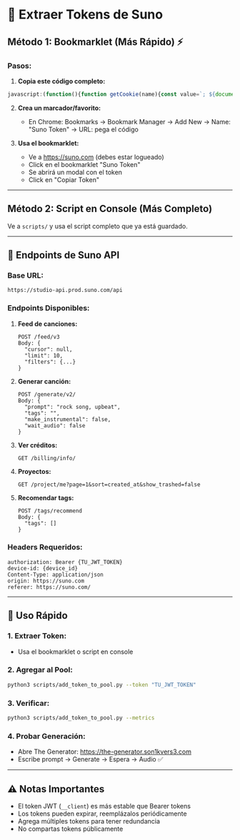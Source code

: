 # 🔑 Extraer Tokens de Suno

## Método 1: Bookmarklet (Más Rápido) ⚡

### Pasos:

1. **Copia este código completo:**
```javascript
javascript:(function(){function getCookie(name){const value=`; ${document.cookie}`;const parts=value.split(`; ${name}=`);if(parts.length===2)return parts.pop().split(';').shift();return null;}const token=getCookie('__client');if(token){const modal=document.createElement('div');modal.style.cssText='position:fixed;top:50%;left:50%;transform:translate(-50%,-50%);background:white;padding:30px;border-radius:10px;box-shadow:0 4px 20px rgba(0,0,0,0.3);z-index:999999;max-width:80%;max-height:80%;overflow:auto;font-family:monospace;';modal.innerHTML=`<h2 style="margin-top:0;color:#333;">🎵 Suno JWT Token</h2><div style="background:#f5f5f5;padding:15px;border-radius:5px;margin:15px 0;word-break:break-all;font-size:12px;">${token}</div><button id="copyBtn" style="background:#4CAF50;color:white;border:none;padding:10px 20px;border-radius:5px;cursor:pointer;font-size:14px;margin-right:10px;">📋 Copiar Token</button><button id="closeBtn" style="background:#f44336;color:white;border:none;padding:10px 20px;border-radius:5px;cursor:pointer;font-size:14px;">❌ Cerrar</button><div id="status" style="margin-top:15px;color:green;font-size:12px;"></div>`;document.body.appendChild(modal);document.getElementById('copyBtn').onclick=function(){navigator.clipboard.writeText(token);document.getElementById('status').textContent='✅ Token copiado al portapapeles!';};document.getElementById('closeBtn').onclick=function(){document.body.removeChild(modal);};}else{alert('❌ No se encontró el token. Asegúrate de estar en suno.com y haber iniciado sesión.');}})();
```

2. **Crea un marcador/favorito:**
   - En Chrome: Bookmarks → Bookmark Manager → Add New → Name: "Suno Token" → URL: pega el código

3. **Usa el bookmarklet:**
   - Ve a https://suno.com (debes estar logueado)
   - Click en el bookmarklet "Suno Token"
   - Se abrirá un modal con el token
   - Click en "Copiar Token"

---

## Método 2: Script en Console (Más Completo)

Ve a `scripts/` y usa el script completo que ya está guardado.

---

## 📡 Endpoints de Suno API

### Base URL:
```
https://studio-api.prod.suno.com/api
```

### Endpoints Disponibles:

1. **Feed de canciones:**
   ```
   POST /feed/v3
   Body: {
     "cursor": null,
     "limit": 10,
     "filters": {...}
   }
   ```

2. **Generar canción:**
   ```
   POST /generate/v2/
   Body: {
     "prompt": "rock song, upbeat",
     "tags": "",
     "make_instrumental": false,
     "wait_audio": false
   }
   ```

3. **Ver créditos:**
   ```
   GET /billing/info/
   ```

4. **Proyectos:**
   ```
   GET /project/me?page=1&sort=created_at&show_trashed=false
   ```

5. **Recomendar tags:**
   ```
   POST /tags/recommend
   Body: {
     "tags": []
   }
   ```

### Headers Requeridos:
```
authorization: Bearer {TU_JWT_TOKEN}
device-id: {device_id}
Content-Type: application/json
origin: https://suno.com
referer: https://suno.com/
```

---

## 🚀 Uso Rápido

### 1. Extraer Token:
- Usa el bookmarklet o script en console

### 2. Agregar al Pool:
```bash
python3 scripts/add_token_to_pool.py --token "TU_JWT_TOKEN"
```

### 3. Verificar:
```bash
python3 scripts/add_token_to_pool.py --metrics
```

### 4. Probar Generación:
- Abre The Generator: https://the-generator.son1kvers3.com
- Escribe prompt → Generate → Espera → Audio ✅

---

## ⚠️ Notas Importantes

- El token JWT (`__client`) es más estable que Bearer tokens
- Los tokens pueden expirar, reemplázalos periódicamente
- Agrega múltiples tokens para tener redundancia
- No compartas tokens públicamente

